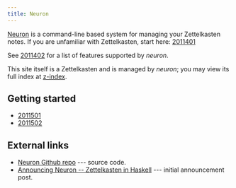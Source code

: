 ```yaml
---
title: Neuron
---
```


[Neuron](https://github.com/srid/neuron) is a command-line based system for managing your Zettelkasten notes. If you are unfamiliar with Zettelkasten, start here: [2011401](z:/)

See [2011402](z://neuron-concepts) for a list of features supported by *neuron*.

This site itself is a Zettelkasten and is managed by *neuron*; you may view its full index at [z-index](z-index.html).

## Getting started

* [2011501](z://installing)
* [2011502](z://tutorial)

## External links

- [Neuron Github repo](https://github.com/srid/neuron) --- source code.
- [Announcing Neuron -- Zettelkasten in Haskell](https://www.srid.ca/2010101.html) --- initial announcement post.
